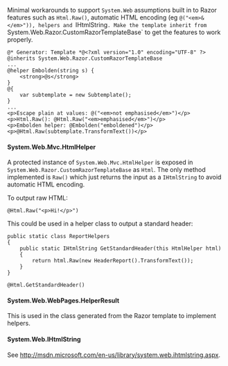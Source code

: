 Minimal workarounds to support `System.Web` assumptions built in to Razor features such as `Html.Raw()`, automatic HTML encoding (eg `@("<em>&</em>")), helpers and `IHtmlString`. Make the template inherit from `System.Web.Razor.CustomRazorTemplateBase` to get the features to work properly.

	@* Generator: Template *@<?xml version="1.0" encoding="UTF-8" ?>
	@inherits System.Web.Razor.CustomRazorTemplateBase
	...
	@helper Embolden(string s) {
		<strong>@s</strong>
	}
	@{
		var subtemplate = new Subtemplate();
	}
	...
	<p>Escape plain at values: @("<em>not emphasised</em>")</p> 
	<p>Html.Raw(): @Html.Raw("<em>emphasised</em>")</p>
	<p>Embolden helper: @Embolden("emboldened")</p>
	<p>@Html.Raw(subtemplate.TransformText())</p>

#### System.Web.Mvc.HtmlHelper

A protected instance of `System.Web.Mvc.HtmlHelper` is exposed in `System.Web.Razor.CustomRazorTemplateBase` as `Html`. The only method implemented is `Raw()` which just returns the input as a `IHtmlString` to avoid automatic HTML encoding.

To output raw HTML:

	@Html.Raw("<p>Hi!</p>")

This could be used in a helper class to output a standard header:

	public static class ReportHelpers
	{
		public static IHtmlString GetStandardHeader(this HtmlHelper html)
		{
			return html.Raw(new HeaderReport().TransformText());
		}
	}

	@Html.GetStandardHeader()


#### System.Web.WebPages.HelperResult

This is used in the class generated from the Razor template to implement helpers.

#### System.Web.IHtmlString

See <http://msdn.microsoft.com/en-us/library/system.web.ihtmlstring.aspx>.
